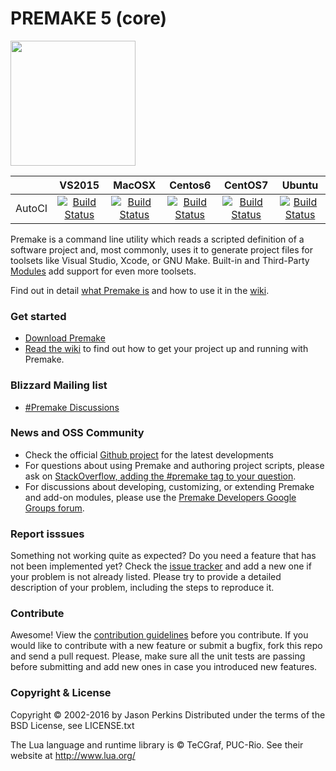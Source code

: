 # PREMAKE 5 (core)
<img src="https://premake.github.io/premake-logo.png" width="200" height="200" />

|     | VS2015 | MacOSX | Centos6 | CentOS7 | Ubuntu |
| :--- | :---: | :---: | :---: | :---: | :---: |
| AutoCI | [![Build Status](https://autoci.corp.blizzard.net/autoci/badges/premake/premake-core/master-windows)](https://ci.corp.blizzard.net/job/premake-premake-core-master) | [![Build Status](https://autoci.corp.blizzard.net/autoci/badges/premake/premake-core/master-osx)](https://ci.corp.blizzard.net/job/premake-premake-core-master) | [![Build Status](https://autoci.corp.blizzard.net/autoci/badges/premake/premake-core/master-centos6)](https://ci.corp.blizzard.net/job/premake-premake-core-master)| [![Build Status](https://autoci.corp.blizzard.net/autoci/badges/premake/premake-core/master-centos7)](https://ci.corp.blizzard.net/job/premake-premake-core-master) | [![Build Status](https://autoci.corp.blizzard.net/autoci/badges/premake/premake-core/master-ubuntu)](https://ci.corp.blizzard.net/job/premake-premake-core-master) |

Premake is a command line utility which reads a scripted definition of a software project and, most commonly, uses it to generate project files for toolsets like Visual Studio, Xcode, or GNU Make. Built-in and Third-Party [Modules](https://github.com/premake/premake-core/wiki/Modules) add support for even more toolsets.

Find out in detail [what Premake is](https://github.com/premake/premake-core/wiki/What-Is-Premake) and how to use it in the [wiki](https://ghosthub.corp.blizzard.net/blizzard/premake/wiki).

### Get started

* [Download Premake](http://packageserver.corp.blizzard.net/premake)
* [Read the wiki](https://ghosthub.corp.blizzard.net/premake/premake-core/wiki) to find out how to get your project up and running with Premake.

### Blizzard Mailing list
* [#Premake Discussions](mailto:PremakeDiscussions@blizzard.com)

### News and OSS Community

* Check the official [Github project](https://github.com/premake/premake-core) for the latest developments
* For questions about using Premake and authoring project scripts, please ask on [StackOverflow, adding the #premake tag to your question](http://stackoverflow.com/questions/tagged/premake).
* For discussions about developing, customizing, or extending Premake and add-on modules, please use the [Premake Developers Google Groups forum](https://groups.google.com/forum/#!forum/premake-development).

### Report isssues

Something not working quite as expected? Do you need a feature that has not been implemented yet? Check the [issue tracker](https://ghosthub.corp.blizzard.net/premake/premake-core/issues) and add a new one if your problem is not already listed. Please try to provide a detailed description of your problem, including the steps to reproduce it.

### Contribute

Awesome! View the [contribution guidelines](https://github.com/premake/premake-core/wiki/Contribution-Guidelines) before you contribute. If you would like to contribute with a new feature or submit a bugfix, fork this repo and send a pull request. Please, make sure all the unit tests are passing before submitting and add new ones in case you introduced new features.

### Copyright & License

Copyright &copy; 2002-2016 by Jason Perkins
Distributed under the terms of the BSD License, see LICENSE.txt

The Lua language and runtime library is &copy; TeCGraf, PUC-Rio.
See their website at http://www.lua.org/
